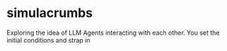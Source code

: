 # simulacrumbs
Exploring the idea of LLM Agents interacting with each other. You set the initial conditions and strap in
